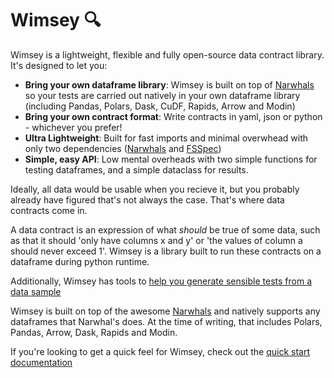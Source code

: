 # Wimsey 🔍


Wimsey is a lightweight, flexible and fully open-source data contract library. It's designed to let you:

- **Bring your own dataframe library**: Wimsey is built on top of [Narwhals](https://github.com/narwhals-dev/narwhals) so your tests are carried out natively in your own dataframe library (including Pandas, Polars, Dask, CuDF, Rapids, Arrow and Modin)
- **Bring your own contract format**: Write contracts in yaml, json or python - whichever you prefer!
- **Ultra Lightweight**: Built for fast imports and minimal overwhead with only two dependencies ([Narwhals](https://github.com/narwhals-dev/narwhals) and [FSSpec](https://github.com/fsspec/filesystem_spec))
- **Simple, easy API**: Low mental overheads with two simple functions for testing dataframes, and a simple dataclass for results.

Ideally, all data would be usable when you recieve it, but you probably already have figured that's not always the case. That's where data contracts come in.

A data contract is an expression of what *should* be true of some data, such as that it should 'only have columns x and y' or 'the values of column a should never exceed 1'. Wimsey is a library built to run these contracts on a dataframe during python runtime.

Additionally, Wimsey has tools to [help you generate sensible tests from a data sample](building-tests.md)

Wimsey is built on top of the awesome [Narwhals](https://github.com/narwhals-dev/narwhals) and natively supports any dataframes that Narwhal's does. At the time of writing, that includes Polars, Pandas, Arrow, Dask, Rapids and Modin.

If you're looking to get a quick feel for Wimsey, check out the [quick start documentation](quick-start.md)
